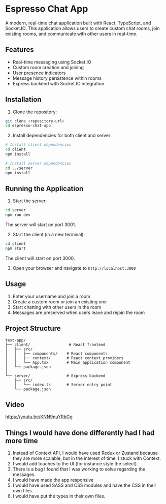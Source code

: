# Espresso Chat App

A modern, real-time chat application built with React, TypeScript, and Socket.IO. This application allows users to create custom chat rooms, join existing rooms, and communicate with other users in real-time.

## Features

- Real-time messaging using Socket.IO
- Custom room creation and joining
- User presence indicators
- Message history persistence within rooms
- Express backend with Socket.IO integration

## Installation

1. Clone the repository:

```bash
git clone <repository-url>
cd espresso-chat-app
```

2. Install dependencies for both client and server:

```bash
# Install client dependencies
cd client
npm install

# Install server dependencies
cd ../server
npm install
```

## Running the Application

1. Start the server:

```bash
cd server
npm run dev
```

The server will start on port 3001.

2. Start the client (in a new terminal):

```bash
cd client
npm start
```

The client will start on port 3000.

3. Open your browser and navigate to `http://localhost:3000`

## Usage

1. Enter your username and join a room
2. Create a custom room or join an existing one
3. Start chatting with other users in the room
4. Messages are preserved when users leave and rejoin the room

## Project Structure

```
test-app/
├── client/                 # React frontend
│   ├── src/
│   │   ├── components/    # React components
│   │   ├── context/       # React context providers
│   │   └── App.tsx        # Main application component
│   └── package.json
│
└── server/                # Express backend
    ├── src/
    │   └── index.ts       # Server entry point
    └── package.json
```

## Video
https://youtu.be/KNN9nuYRbGg

## Things I would have done differently had I had more time
1. Instead of Context API, I would have used Redux or Zustand because they are more scalable, but in the interest of time, I stuck with Context.
2. I would add touches to the UI (for instance style the select).
3. There is a bug I found that I was working to solve regarding the messages.
4. I would have made the app responsive
5. I would have used SASS and CSS modules and have the CSS in their own files.
6. I would have put the types in their own files.
